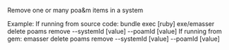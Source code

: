 Remove one or many poa&m items in a system

Example:
If running from source code:
  bundle exec [ruby] exe/emasser delete poams remove --systemId [value] --poamId [value]
If running from gem:
  emasser delete poams remove --systemId [value] --poamId [value]
